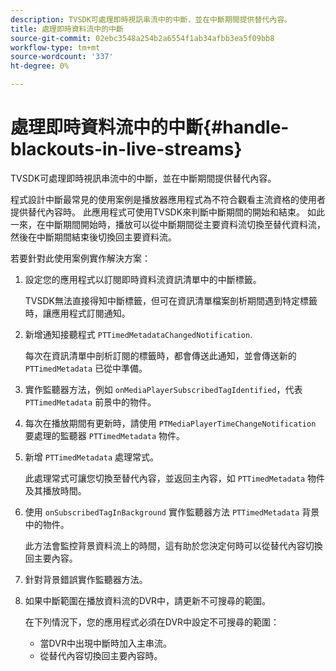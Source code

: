 ```yaml
---
description: TVSDK可處理即時視訊串流中的中斷，並在中斷期間提供替代內容。
title: 處理即時資料流中的中斷
source-git-commit: 02ebc3548a254b2a6554f1ab34afbb3ea5f09bb8
workflow-type: tm+mt
source-wordcount: '337'
ht-degree: 0%

---
```


# 處理即時資料流中的中斷{#handle-blackouts-in-live-streams}

TVSDK可處理即時視訊串流中的中斷，並在中斷期間提供替代內容。

程式設計中斷最常見的使用案例是播放器應用程式為不符合觀看主流資格的使用者提供替代內容時。 此應用程式可使用TVSDK來判斷中斷期間的開始和結束。 如此一來，在中斷期間開始時，播放可以從中斷期間從主要資料流切換至替代資料流，然後在中斷期間結束後切換回主要資料流。

若要針對此使用案例實作解決方案：

1. 設定您的應用程式以訂閱即時資料流資訊清單中的中斷標籤。

   TVSDK無法直接得知中斷標籤，但可在資訊清單檔案剖析期間遇到特定標籤時，讓應用程式訂閱通知。
1. 新增通知接聽程式 `PTTimedMetadataChangedNotification`.

   每次在資訊清單中剖析訂閱的標籤時，都會傳送此通知，並會傳送新的 `PTTimedMetadata` 已從中準備。

1. 實作監聽器方法，例如 `onMediaPlayerSubscribedTagIdentified`，代表 `PTTimedMetadata` 前景中的物件。

1. 每次在播放期間有更新時，請使用 `PTMediaPlayerTimeChangeNotification` 要處理的監聽器 `PTTimedMetadata` 物件。

1. 新增 `PTTimedMetadata` 處理常式。

   此處理常式可讓您切換至替代內容，並返回主內容，如 `PTTimedMetadata` 物件及其播放時間。

1. 使用 `onSubscribedTagInBackground` 實作監聽器方法 `PTTimedMetadata` 背景中的物件。

   此方法會監控背景資料流上的時間，這有助於您決定何時可以從替代內容切換回主要內容。

1. 針對背景錯誤實作監聽器方法。
1. 如果中斷範圍在播放資料流的DVR中，請更新不可搜尋的範圍。

   在下列情況下，您的應用程式必須在DVR中設定不可搜尋的範圍：

   * 當DVR中出現中斷時加入主串流。
   * 從替代內容切換回主要內容時。
